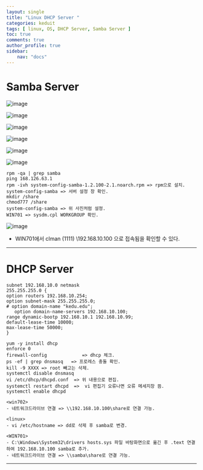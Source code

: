 ```yaml
---
layout: single
title: "Linux DHCP Server "
categories: keduit
tags: [ linux, OS, DHCP Server, Samba Server ]
toc: true 
comments: true
author_profile: true
sidebar:
    nav: "docs"
---
```


# Samba Server

![image](https://user-images.githubusercontent.com/128279031/230845159-9bcedbd0-173a-489f-aa30-deda03b55c58.png)

![image](https://user-images.githubusercontent.com/128279031/230845243-0af08496-2359-473c-af03-e7ac641e7658.png)

![image](https://user-images.githubusercontent.com/128279031/230845320-7c13841a-bfd2-4f01-b5c2-7aaa7ee56ef5.png)

![image](https://user-images.githubusercontent.com/128279031/230876650-5b4114a8-5455-460d-ad1f-b895defa764e.png)

![image](https://user-images.githubusercontent.com/128279031/230845463-4c049114-c6d8-48a7-8a1f-52fe228a71e6.png)

![image](https://user-images.githubusercontent.com/128279031/230845509-f3064a4a-34a0-4154-895b-dd1c2342a5e1.png)


```
rpm -qa | grep samba 
ping 168.126.63.1
rpm -ivh system-config-samba-1.2.100-2.1.noarch.rpm => rpm으로 설치.
system-config-samba => 서버 설정 창 확인.
mkdir /share
chmod777 /share
system-config-samba => 위 사진처럼 설정.
WIN701 => sysdm.cpl WORKGROUP 확인.
```

![image](https://user-images.githubusercontent.com/128279031/230845580-4805da32-3614-4349-871a-9cced81bf04f.png)

* WIN701에서 clman (1111) \\192.168.10.100 으로 접속됨을 확인할 수 있다.

---

# DHCP Server

```
subnet 192.168.10.0 netmask
255.255.255.0 {
option routers 192.168.10.254;
option subnet-mask 255.255.255.0;
# option domain-name "kedu.edu";
   option domain-name-servers 192.168.10.100;
range dynamic-bootp 192.168.10.1 192.168.10.99;
default-lease-time 10000;
max-lease-time 50000;
}
```


```
yum -y install dhcp
enforce 0
firewall-config             => dhcp 체크.
ps -ef | grep dnsmasq   => 프로레스 충돌 확인.
kill -9 XXXX => root 빼고는 삭제.
systemctl disable dnsmasq
vi /etc/dhcp/dhcpd.conf  => 위 내용으로 편집.
systemctl restart dhcpd  =>  vi 편집기 오류나면 오류 메세지창 뜸.
systemctl enable dhcpd
```

```
<win702>
- 네트워크드라이브 연결 => \\192.168.10.100\share로 연결 가능.
```

```
<linux>
- vi /etc/hostname => dd로 삭제 후 samba로 변경.

<WIN701>
- C:\Windows\System32\drivers hosts.sys 파일 바탕화면으로 옮긴 후 .text 연결하여 192.168.10.100 samba로 추가.
- 네트워크드라이브 연결 => \\samba\share로 연결 가능.
```

---
